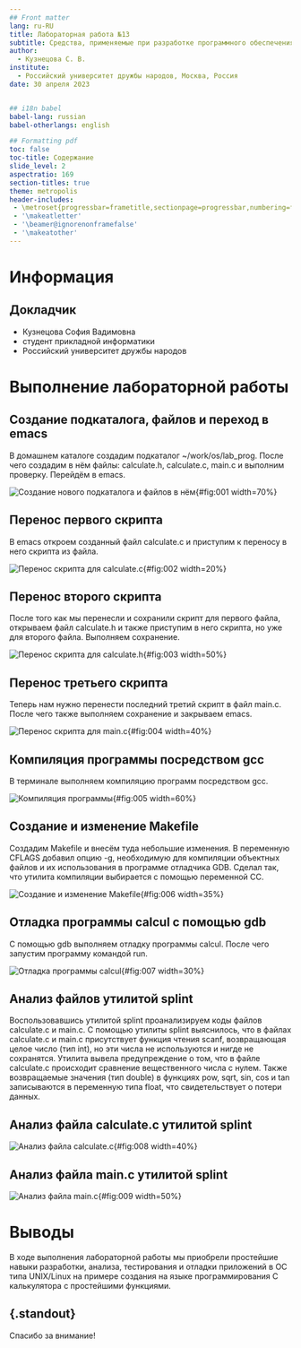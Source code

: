 ```yaml
---
## Front matter
lang: ru-RU
title: Лабораторная работа №13
subtitle: Средства, применяемые при разработке программного обеспечения в ОС UNIX/Linux
author:
  - Кузнецова С. В.
institute:
  - Российский университет дружбы народов, Москва, Россия
date: 30 апреля 2023


## i18n babel
babel-lang: russian
babel-otherlangs: english

## Formatting pdf
toc: false
toc-title: Содержание
slide_level: 2
aspectratio: 169
section-titles: true
theme: metropolis
header-includes:
 - \metroset{progressbar=frametitle,sectionpage=progressbar,numbering=fraction}
 - '\makeatletter'
 - '\beamer@ignorenonframefalse'
 - '\makeatother'
---
```


# Информация

## Докладчик

  * Кузнецова София Вадимовна
  * студент прикладной информатики
  * Российский университет дружбы народов

# Выполнение лабораторной работы

## Создание подкаталога, файлов и переход в emacs

В домашнем каталоге создадим подкаталог ~/work/os/lab_prog. После чего создадим в нём файлы: calculate.h, calculate.c, main.c и выполним проверку. Перейдём в emacs.

![Создание нового подкаталога и файлов в нём](image/1.png){#fig:001 width=70%}

## Перенос первого скрипта

В emacs откроем созданный файл calculate.c  и приступим к переносу в него скрипта из файла.

![Перенос скрипта для calculate.c](image/2.png){#fig:002 width=20%}

## Перенос второго скрипта

После того как мы перенесли и сохранили скрипт для первого файла, открываем файл calculate.h и также приступим в него скрипта, но уже для второго файла. Выполняем сохранение.

![Перенос скрипта для calculate.h](image/3.png){#fig:003 width=50%}

## Перенос третьего скрипта

Теперь нам нужно перенести последний третий скрипт в файл main.c. После чего также выполняем сохранение и закрываем emacs.  

![Перенос скрипта для main.c](image/4.png){#fig:004 width=40%}

## Компиляция программы посредством gcc 

В терминале выполняем компиляцию программ посредством gcc. 

![Компиляция программы](image/5.png){#fig:005 width=60%}

## Создание и изменение Makefile

Создадим Makefile и внесём туда небольшие изменения. В переменную CFLAGS добавил опцию -g, необходимую для компиляции объектных файлов и их использования в программе отладчика GDB. Сделал так, что утилита компиляции выбирается с помощью переменной CC.

![Создание и изменение Makefile](image/6.png){#fig:006 width=35%}

## Отладка программы calcul с помощью gdb

С помощью gdb выполняем отладку программы calcul. После чего запустим программу командой run. 

![Отладка программы calcul](image/7.jpg){#fig:007 width=30%}

## Анализ файлов утилитой splint

Воспользовавшись утилитой splint проанализируем коды файлов calculate.c и main.c. C помощью утилиты splint выяснилось, что в файлах calculate.c и main.c присутствует функция чтения scanf, возвращающая целое число (тип int), но эти числа не используются и нигде не сохранятся. Утилита вывела предупреждение о том, что в файле calculate.c происходит сравнение вещественного числа с нулем. Также возвращаемые значения (тип double) в функциях pow, sqrt, sin, cos и tan записываются в переменную типа float, что свидетельствует о потери данных.

## Анализ файла calculate.c утилитой splint

![Анализ файла calculate.c](image/8.jpg){#fig:008 width=40%}

## Анализ файла main.c утилитой splint

![Анализ файла main.c](image/9.jpg){#fig:009 width=50%}

# Выводы

В ходе выполнения лабораторной работы мы приобрели простейшие навыки разработки, анализа, тестирования и отладки приложений в ОС типа UNIX/Linux на примере создания на языке программирования С калькулятора с простейшими функциями.

## {.standout}

Спасибо за внимание!
